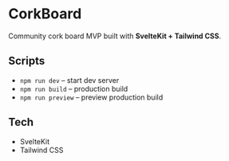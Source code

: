 # CorkBoard

Community cork board MVP built with **SvelteKit + Tailwind CSS**.

## Scripts
- `npm run dev` – start dev server
- `npm run build` – production build
- `npm run preview` – preview production build

## Tech
- SvelteKit
- Tailwind CSS
